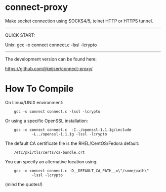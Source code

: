 # connect-proxy
Make socket connection using SOCKS4/5, telnet HTTP or HTTPS tunnel.

*************************************************************************

QUICK START:

  Unix:
		gcc -o connect connect.c -lssl -lcrypto

*************************************************************************

The development version can be found here:

   https://github.com/jjkeijser/connect-proxy/


How To Compile
==============
On Linux/UNIX environment:

		gcc -o connect connect.c -lssl -lcrypto

Or using a specific OpenSSL installation:

		gcc -o connect connect.c  -I../openssl-1.1.1g/include 
				-L../openssl-1.1.1g -lssl -lcrypto 

The default CA certificate file is the RHEL/CentOS/Fedora default:

		/etc/pki/tls/certs/ca-bundle.crt

You can specify an alternative location using

		gcc -o connect connect.c -D__DEFAULT_CA_PATH__=\"/some/path\"
				-lssl -lcrypto

(mind the quotes!)

